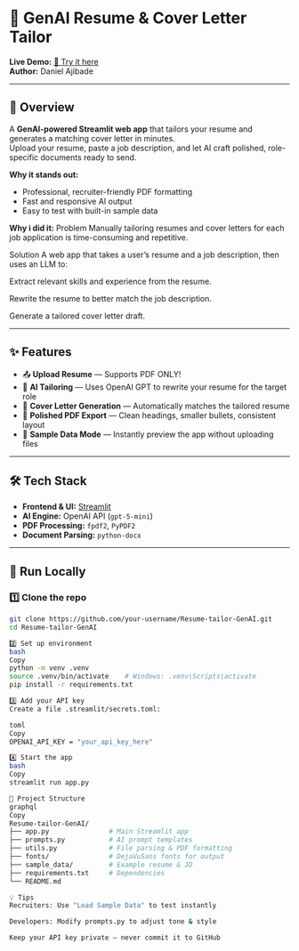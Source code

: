 # 🎯 GenAI Resume & Cover Letter Tailor

**Live Demo:** [🚀 Try it here](https://resume-tailor-genai-6qwsa4ykamrwzm3fo9zxef.streamlit.app/)  
**Author:** Daniel Ajibade  

---

## 📄 Overview
A **GenAI-powered Streamlit web app** that tailors your resume and generates a matching cover letter in minutes.  
Upload your resume, paste a job description, and let AI craft polished, role-specific documents ready to send.

**Why it stands out:**
- Professional, recruiter-friendly PDF formatting
- Fast and responsive AI output
- Easy to test with built-in sample data

**Why i did it:**
Problem
Manually tailoring resumes and cover letters for each job application is time-consuming and repetitive.

Solution
A web app that takes a user’s resume and a job description, then uses an LLM to:

Extract relevant skills and experience from the resume.

Rewrite the resume to better match the job description.

Generate a tailored cover letter draft.

---

## ✨ Features
- 📤 **Upload Resume** — Supports PDF ONLY!  
- 🤖 **AI Tailoring** — Uses OpenAI GPT to rewrite your resume for the target role  
- 📝 **Cover Letter Generation** — Automatically matches the tailored resume  
- 📑 **Polished PDF Export** — Clean headings, smaller bullets, consistent layout  
- 🎯 **Sample Data Mode** — Instantly preview the app without uploading files  

---

## 🛠️ Tech Stack
- **Frontend & UI:** [Streamlit](https://streamlit.io/)  
- **AI Engine:** OpenAI API (`gpt-5-mini`)  
- **PDF Processing:** `fpdf2`, `PyPDF2`  
- **Document Parsing:** `python-docx`  

---

## 🚀 Run Locally

### 1️⃣ Clone the repo
```bash
git clone https://github.com/your-username/Resume-tailor-GenAI.git
cd Resume-tailor-GenAI

2️⃣ Set up environment
bash
Copy
python -m venv .venv
source .venv/bin/activate    # Windows: .venv\Scripts\activate
pip install -r requirements.txt

3️⃣ Add your API key
Create a file .streamlit/secrets.toml:

toml
Copy
OPENAI_API_KEY = "your_api_key_here"

4️⃣ Start the app
bash
Copy
streamlit run app.py

📂 Project Structure
graphql
Copy
Resume-tailor-GenAI/
├── app.py               # Main Streamlit app
├── prompts.py           # AI prompt templates
├── utils.py             # File parsing & PDF formatting
├── fonts/               # DejaVuSans fonts for output
├── sample_data/         # Example resume & JD
├── requirements.txt     # Dependencies
└── README.md

💡 Tips
Recruiters: Use "Load Sample Data" to test instantly

Developers: Modify prompts.py to adjust tone & style

Keep your API key private — never commit it to GitHub
